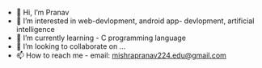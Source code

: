 - 👋 Hi, I’m Pranav 
- 👀 I’m interested in  web-devlopment, android app- devlopment, artificial intelligence
- 🌱 I’m currently learning - C programming language
- 💞️ I’m looking to collaborate on ...
- 📫 How to reach me - email: mishrapranav224.edu@gmail.com


